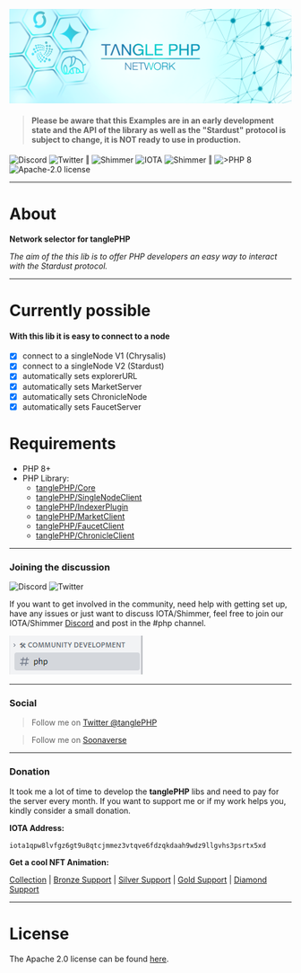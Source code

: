 
![](.meta/Banner.png)

>#### Please be aware that this Examples are in an early development state and the API of the library as well as the "Stardust" protocol is subject to change, it is NOT ready to use in production.

  <a href="https://discord.iota.org/" style="text-decoration:none;"><img src="https://img.shields.io/badge/Discord-9cf.svg?style=social&logo=discord" alt="Discord"></a>
  <a href="https://twitter.com/tanglePHP/" style="text-decoration:none;"><img src="https://img.shields.io/badge/Twitter-@tanglePHP-9cf.svg?style=social&logo=twitter" alt="Twitter"></a> ‖
  <a href="https://www.tanglephp.com/" style="text-decoration:none;"><img src="https://img.shields.io/badge/tanglePHP-grey?style=flat-square&logo=tanglePHP" alt="Shimmer"></a>
  <a href="https://www.iota.org/" style="text-decoration:none;"><img src="https://img.shields.io/badge/IOTA-grey?style=flat-square&logo=iota" alt="IOTA"></a>
  <a href="https://www.shimmer.network/" style="text-decoration:none;"><img src="https://img.shields.io/badge/Shimmer-grey?style=flat-square&logo=shimmer" alt="Shimmer"></a> ‖
  <a href="https://www.php.net/" style="text-decoration:none;"><img src="https://img.shields.io/badge/PHP->= 8.1.x-blue?style=flat-square&logo=php" alt=">PHP 8"></a>
  <a href="https://github.com/iota-community/iota.php/LICENSE" style="text-decoration:none;"><img src="https://img.shields.io/badge/license-Apache--2.0-green?style=flat-square" alt="Apache-2.0 license"></a>

---

# About

**Network selector for tanglePHP**

_The aim of the this lib is to offer PHP developers an easy way to interact with the Stardust protocol._

---

# Currently possible

#### With this lib it is easy to connect to a node

- [x] connect to a singleNode V1 (Chrysalis)
- [x] connect to a singleNode V2 (Stardust)
- [x] automatically sets explorerURL
- [x] automatically sets MarketServer
- [x] automatically sets ChronicleNode
- [x] automatically sets FaucetServer

# Requirements

+ PHP 8+
+ PHP Library:
    + [tanglePHP/Core](https://github.com/tanglePHP/Core)
    + [tanglePHP/SingleNodeClient](https://github.com/tanglePHP/SingleNodeClient)
    + [tanglePHP/IndexerPlugin](https://github.com/tanglePHP/IndexerPlugin)
    + [tanglePHP/MarketClient](https://github.com/tanglePHP/MarketClient)
    + [tanglePHP/FaucetClient](https://github.com/tanglePHP/FaucetClient)
    + [tanglePHP/ChronicleClient](https://github.com/tanglePHP/ChronicleClient)

---

### Joining the discussion

<a href="https://discord.iota.org/" style="text-decoration:none;"><img src="https://img.shields.io/badge/Discord-9cf.svg?style=social&logo=discord" alt="Discord"></a>
<a href="https://twitter.com/tanglePHP/" style="text-decoration:none;"><img src="https://img.shields.io/badge/Twitter-@tanglePHP-9cf.svg?style=social&logo=twitter" alt="Twitter"></a>

If you want to get involved in the community, need help with getting set up, have any issues or just want to discuss IOTA/Shimmer, feel free to join our
IOTA/Shimmer [Discord](https://discord.iota.org/) and post in the #php channel.

![](.meta/Help_DiscordPhpChannel.png)


___

### Social

> Follow me on  [Twitter @tanglePHP](https://twitter.com/tanglePHP)

> Follow me on [Soonaverse](https://soonaverse.com/space/0xb62ff484cb5f512eb0a110055511b3f4a57467a9/overview)

---

### Donation

It took me a lot of time to develop the **tanglePHP** libs and need to pay for the server every month. If you want to support me or if my work helps you, kindly consider a small
donation.

**IOTA Address:**

```
iota1qpw8lvfgz6gt9u8qtcjmmez3vtqve6fdzqkdaah9wdz9llgvhs3psrtx5xd
```

**Get a cool NFT Animation:**

[Collection](https://soonaverse.com/space/0xb62ff484cb5f512eb0a110055511b3f4a57467a9/collections) |
[Bronze Support](https://soonaverse.com/collection/0x17597da5756e1dc65d733318195bbd951b8eeb89) |
[Silver Support](https://soonaverse.com/collection/0x9d4434ae8ac2e53e532ef4e260b408caadb8c917) |
[Gold Support](https://soonaverse.com/collection/0xfd98a0c6f15a6ce2660c1e3031fa81f1e54e632d) |
[Diamond Support](https://soonaverse.com/collection/0xbb11d1c78249e93fd49992a55dde2605f87ddbdb)

---

# License

The Apache 2.0 license can be found [here](LICENSE).